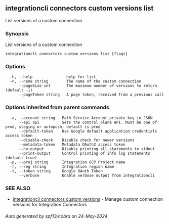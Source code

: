 ## integrationcli connectors custom versions list

List versions of a custom connection

### Synopsis

List versions of a custom connection

```
integrationcli connectors custom versions list [flags]
```

### Options

```
  -h, --help               help for list
  -n, --name string        The name of the custom connection
      --pageSize int       The maximum number of versions to return (default -1)
      --pageToken string   A page token, received from a previous call
```

### Options inherited from parent commands

```
  -a, --account string   Path Service Account private key in JSON
      --api api          Sets the control plane API. Must be one of prod, staging or autopush; default is prod
      --default-token    Use Google default application credentials access token
      --disable-check    Disable check for newer versions
      --metadata-token   Metadata OAuth2 access token
      --no-output        Disable printing all statements to stdout
      --print-output     Control printing of info log statements (default true)
  -p, --proj string      Integration GCP Project name
  -r, --reg string       Integration region name
  -t, --token string     Google OAuth Token
      --verbose          Enable verbose output from integrationcli
```

### SEE ALSO

* [integrationcli connectors custom versions](integrationcli_connectors_custom_versions.md)	 - Manage custom connection versions for Integration Connectors

###### Auto generated by spf13/cobra on 24-May-2024
